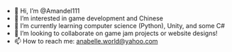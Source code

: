 - 👋 Hi, I’m @Amandel111
- 👀 I’m interested in game development and Chinese
- 🌱 I’m currently learning computer science (Python), Unity, and some C#
- 💞️ I’m looking to collaborate on game jam projects or website designs!
- 📫 How to reach me: anabelle.world@yahoo.com

<!---
Amandel111/Amandel111 is a ✨ special ✨ repository because its `README.md` (this file) appears on your GitHub profile.
You can click the Preview link to take a look at your changes.
--->
